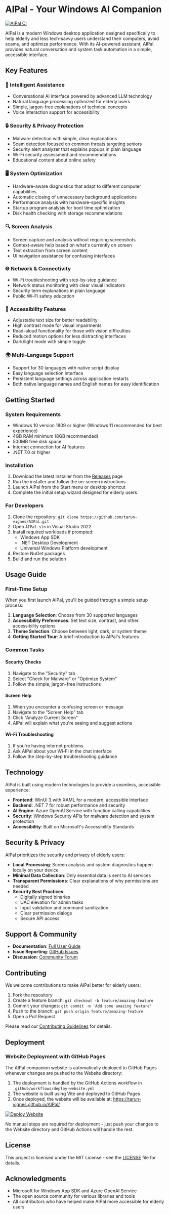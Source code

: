 # AIPal - Your Windows AI Companion

[![AIPal CI](https://github.com/tarun-vignes/AIPal/actions/workflows/dotnet-desktop.yml/badge.svg)](https://github.com/tarun-vignes/AIPal/actions/workflows/dotnet-desktop.yml)

AIPal is a modern Windows desktop application designed specifically to help elderly and less tech-savvy users understand their computers, avoid scams, and optimize performance. With its AI-powered assistant, AIPal provides natural conversation and system task automation in a simple, accessible interface.

## Key Features

### 🤖 Intelligent Assistance
- Conversational AI interface powered by advanced LLM technology
- Natural language processing optimized for elderly users
- Simple, jargon-free explanations of technical concepts
- Voice interaction support for accessibility

### 🔒 Security & Privacy Protection
- Malware detection with simple, clear explanations
- Scam detection focused on common threats targeting seniors
- Security alert analyzer that explains popups in plain language
- Wi-Fi security assessment and recommendations
- Educational content about online safety

### 🖥️ System Optimization
- Hardware-aware diagnostics that adapt to different computer capabilities
- Automatic closing of unnecessary background applications
- Performance analysis with hardware-specific insights
- Startup program analysis for boot time optimization
- Disk health checking with storage recommendations

### 🔍 Screen Analysis
- Screen capture and analysis without requiring screenshots
- Context-aware help based on what's currently on screen
- Text extraction from screen content
- UI navigation assistance for confusing interfaces

### 🌐 Network & Connectivity
- Wi-Fi troubleshooting with step-by-step guidance
- Network status monitoring with clear visual indicators
- Security term explanations in plain language
- Public Wi-Fi safety education

### 🎨 Accessibility Features
- Adjustable text size for better readability
- High contrast mode for visual impairments
- Read-aloud functionality for those with vision difficulties
- Reduced motion options for less distracting interfaces
- Dark/light mode with simple toggle

### 🌍 Multi-Language Support
- Support for 30 languages with native script display
- Easy language selection interface
- Persistent language settings across application restarts
- Both native language names and English names for easy identification

## Getting Started

### System Requirements

- Windows 10 version 1809 or higher (Windows 11 recommended for best experience)
- 4GB RAM minimum (8GB recommended)
- 500MB free disk space
- Internet connection for AI features
- .NET 7.0 or higher

### Installation

1. Download the latest installer from the [Releases](https://github.com/tarun-vignes/AIPal/releases) page
2. Run the installer and follow the on-screen instructions
3. Launch AIPal from the Start menu or desktop shortcut
4. Complete the initial setup wizard designed for elderly users

### For Developers

1. Clone the repository: `git clone https://github.com/tarun-vignes/AIPal.git`
2. Open `AIPal.sln` in Visual Studio 2022
3. Install required workloads if prompted:
   - Windows App SDK
   - .NET Desktop Development
   - Universal Windows Platform development
4. Restore NuGet packages
5. Build and run the solution

## Usage Guide

### First-Time Setup

When you first launch AIPal, you'll be guided through a simple setup process:

1. **Language Selection**: Choose from 30 supported languages
2. **Accessibility Preferences**: Set text size, contrast, and other accessibility options
3. **Theme Selection**: Choose between light, dark, or system theme
4. **Getting Started Tour**: A brief introduction to AIPal's features

### Common Tasks

#### Security Checks

1. Navigate to the "Security" tab
2. Select "Check for Malware" or "Optimize System"
3. Follow the simple, jargon-free instructions

#### Screen Help

1. When you encounter a confusing screen or message
2. Navigate to the "Screen Help" tab
3. Click "Analyze Current Screen"
4. AIPal will explain what you're seeing and suggest actions

#### Wi-Fi Troubleshooting

1. If you're having internet problems
2. Ask AIPal about your Wi-Fi in the chat interface
3. Follow the step-by-step troubleshooting guidance

## Technology

AIPal is built using modern technologies to provide a seamless, accessible experience:

- **Frontend**: WinUI 3 with XAML for a modern, accessible interface
- **Backend**: .NET 7 for robust performance and security
- **AI Engine**: Azure OpenAI Service with function calling capabilities
- **Security**: Windows Security APIs for malware detection and system protection
- **Accessibility**: Built on Microsoft's Accessibility Standards

## Security & Privacy

AIPal prioritizes the security and privacy of elderly users:

- **Local Processing**: Screen analysis and system diagnostics happen locally on your device
- **Minimal Data Collection**: Only essential data is sent to AI services
- **Transparent Permissions**: Clear explanations of why permissions are needed
- **Security Best Practices**:
  - Digitally signed binaries
  - UAC elevation for admin tasks
  - Input validation and command sanitization
  - Clear permission dialogs
  - Secure API access

## Support & Community

- **Documentation**: [Full User Guide](https://github.com/tarun-vignes/AIPal/wiki)
- **Issue Reporting**: [GitHub Issues](https://github.com/tarun-vignes/AIPal/issues)
- **Discussion**: [Community Forum](https://github.com/tarun-vignes/AIPal/discussions)

## Contributing

We welcome contributions to make AIPal better for elderly users:

1. Fork the repository
2. Create a feature branch: `git checkout -b feature/amazing-feature`
3. Commit your changes: `git commit -m 'Add some amazing feature'`
4. Push to the branch: `git push origin feature/amazing-feature`
5. Open a Pull Request

Please read our [Contributing Guidelines](CONTRIBUTING.md) for details.

## Deployment

### Website Deployment with GitHub Pages

The AIPal companion website is automatically deployed to GitHub Pages whenever changes are pushed to the Website directory:

1. The deployment is handled by the GitHub Actions workflow in `.github/workflows/deploy-website.yml`
2. The website is built using Vite and deployed to GitHub Pages
3. Once deployed, the website will be available at: https://tarun-vignes.github.io/AIPal/

[![Deploy Website](https://github.com/tarun-vignes/AIPal/actions/workflows/deploy-website.yml/badge.svg)](https://github.com/tarun-vignes/AIPal/actions/workflows/deploy-website.yml)

No manual steps are required for deployment - just push your changes to the Website directory and GitHub Actions will handle the rest.

## License

This project is licensed under the MIT License - see the [LICENSE](LICENSE) file for details.

## Acknowledgments

- Microsoft for Windows App SDK and Azure OpenAI Service
- The open source community for various libraries and tools
- All contributors who have helped make AIPal more accessible for elderly users
